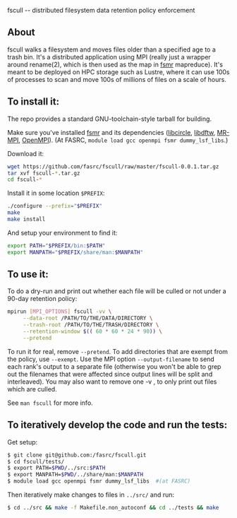 fscull -- distributed filesystem data retention policy enforcement


## About

fscull walks a filesystem and moves files older than a specified age to a trash bin.
It's a distributed application using MPI (really just a wrapper around rename(2), which is then used as the map in [fsmr](https://github.com/jabrcx/fsmr) mapreduce).
It's meant to be deployed on HPC storage such as Lustre, where it can use 100s of processes to scan and move 100s of millions of files on a scale of hours.


## To install it:

The repo provides a standard GNU-toolchain-style tarball for building.

Make sure you've installed [fsmr](https://github.com/jabrcx/fsmr) and its dependencies ([libcircle](https://github.com/hpc/libcircle), [libdftw](https://github.com/hpc/libdftw), [MR-MPI](http://mapreduce.sandia.gov/), [OpenMPI](http://www.open-mpi.org/)).
(At FASRC, `module load gcc openmpi fsmr dummy_lsf_libs`.)

Download it:

``` bash
wget https://github.com/fasrc/fscull/raw/master/fscull-0.0.1.tar.gz
tar xvf fscull-*.tar.gz
cd fscull-*
```

Install it in some location `$PREFIX`:

``` bash
./configure --prefix="$PREFIX"
make
make install
```

And setup your environment to find it:

``` bash
export PATH="$PREFIX/bin:$PATH"
export MANPATH="$PREFIX/share/man:$MANPATH"
```


## To use it:

To do a dry-run and print out whether each file will be culled or not under a 90-day retention policy:

``` bash
mpirun [MPI_OPTIONS] fscull -vv \
     --data-root /PATH/TO/THE/DATA/DIRECTORY \
     --trash-root /PATH/TO/THE/TRASH/DIRECTORY \
     --retention-window $(( 60 * 60 * 24 * 90)) \
     --pretend
```

To run it for real, remove `--pretend`.
To add directories that are exempt from the policy, use `--exempt`.
Use the MPI option `--output-filename` to send each rank's output to a separate file (otherwise you won't be able to grep out the filenames that were affected since output lines will be split and interleaved).
You may also want to remove one -v , to only print out files which are culled.

See `man fscull` for more info.


## To iteratively develop the code and run the tests:

Get setup:

``` bash
$ git clone git@github.com:/fasrc/fscull.git
$ cd fscull/tests/
$ export PATH=$PWD/../src:$PATH
$ export MANPATH=$PWD/../share/man:$MANPATH
$ module load gcc openmpi fsmr dummy_lsf_libs  #(at FASRC)
```

Then iteratively make changes to files in `../src/` and run:

``` bash
$ cd ../src && make -f Makefile.non_autoconf && cd ../tests && make
```
